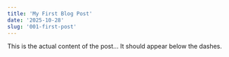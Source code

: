 ```yaml
---
title: 'My First Blog Post'
date: '2025-10-28'
slug: '001-first-post'
---
```


This is the actual content of the post...
It should appear below the dashes.